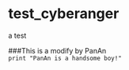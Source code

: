 test_cyberanger
===============

a test 

###This is a modify by PanAn  
`print "PanAn is a handsome boy!"`
